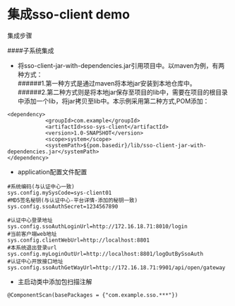 # 集成sso-client demo

集成步骤<br />

####子系统集成
- 将sso-client-jar-with-dependencies.jar引用项目中。以maven为例，有两种方式：  
######1.第一种方式是通过maven将本地jar安装到本地仓库中。  
######2.第二种方式则是将本地jar保存至项目的lib中，需要在项目的根目录中添加一个lib，将jar拷贝至lib中。本示例采用第二种方式,POM添加： 
```
<dependency>
            <groupId>com.example</groupId>
            <artifactId>sso-sys-client</artifactId>
            <version>1.0-SNAPSHOT</version>
            <scope>system</scope>
            <systemPath>${pom.basedir}/lib/sso-client-jar-with-dependencies.jar</systemPath>
</dependency>
```
- application配置文件配置  
```
#系统编码(与认证中心一致)
sys.config.mySysCode=sys-client01
#MD5签名秘钥(与认证中心-平台详情-添加的秘钥一致)
sys.config.ssoAuthSecret=1234567890

#认证中心登录地址
sys.config.ssoAuthLoginUrl=http://172.16.18.71:8010/login
#当前客户端web地址
sys.config.clientWebUrl=http://localhost:8801
#本系统退出登录url
sys.config.myLoginOutUrl=http://localhost:8801/logOutBySsoAuth
#认证中心开放接口地址
sys.config.ssoAuthGetWayUrl=http://172.16.18.71:9901/api/open/gateway
```
- 主启动类中添加包扫描注解
```
@ComponentScan(basePackages = {"com.example.sso.***"})
```

